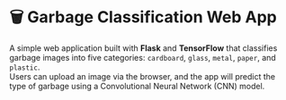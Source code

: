 # 🗑️ Garbage Classification Web App

A simple web application built with **Flask** and **TensorFlow** that classifies garbage images into five categories: `cardboard`, `glass`, `metal`, `paper`, and `plastic`.  
Users can upload an image via the browser, and the app will predict the type of garbage using a Convolutional Neural Network (CNN) model.

